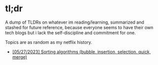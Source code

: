 # tl;dr

A dump of TLDRs on whatever im reading/learning, summarized and stashed for future reference, because everyone seems to have their own tech blogs but i lack the self-discipline and commitment for one.

Topics are as random as my netflix history.



- [[05/27/2023] Sorting algorithms (bubble, insertion, selection, quick, merge)](./algorithms/sorting)
